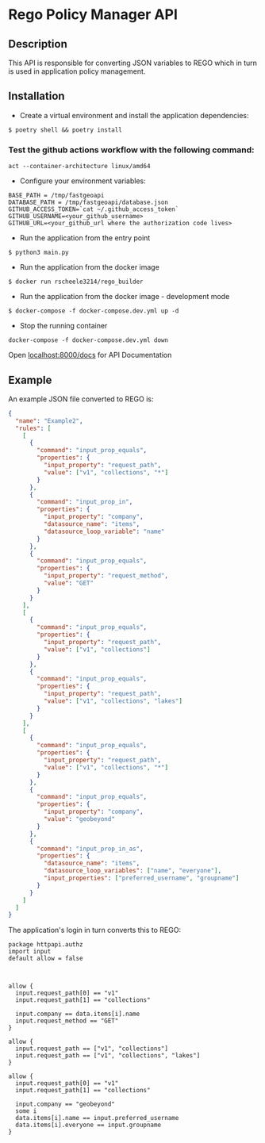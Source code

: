# Rego Policy Manager API

## Description

This API is responsible for converting JSON variables to REGO which in turn is used in application policy management.

## Installation

- Create a virtual environment and install the application dependencies:

```console
$ poetry shell && poetry install
```
### Test the github actions workflow with the following command:

```console
act --container-architecture linux/amd64
```

- Configure your environment variables:

```dotenv
BASE_PATH = /tmp/fastgeoapi
DATABASE_PATH = /tmp/fastgeoapi/database.json
GITHUB_ACCESS_TOKEN=`cat ~/.github_access_token`
GITHUB_USERNAME=<your_github_username>
GITHUB_URL=<your_github_url where the authorization code lives>
```

- Run the application from the entry point

```console
$ python3 main.py
```

- Run the application from the docker image
```console
$ docker run rscheele3214/rego_builder
```

- Run the application from the docker image - development mode
```console
$ docker-compose -f docker-compose.dev.yml up -d
```

- Stop the running container
```console
docker-compose -f docker-compose.dev.yml down
```

Open [localhost:8000/docs](localhost:8000/docs) for API Documentation

## Example

An example JSON file converted to REGO is:

```json
{
  "name": "Example2",
  "rules": [
    [
      {
        "command": "input_prop_equals",
        "properties": {
          "input_property": "request_path",
          "value": ["v1", "collections", "*"]
        }
      },
      {
        "command": "input_prop_in",
        "properties": {
          "input_property": "company",
          "datasource_name": "items",
          "datasource_loop_variable": "name"
        }
      },
      {
        "command": "input_prop_equals",
        "properties": {
          "input_property": "request_method",
          "value": "GET"
        }
      }
    ],
    [
      {
        "command": "input_prop_equals",
        "properties": {
          "input_property": "request_path",
          "value": ["v1", "collections"]
        }
      },
      {
        "command": "input_prop_equals",
        "properties": {
          "input_property": "request_path",
          "value": ["v1", "collections", "lakes"]
        }
      }
    ],
    [
      {
        "command": "input_prop_equals",
        "properties": {
          "input_property": "request_path",
          "value": ["v1", "collections", "*"]
        }
      },
      {
        "command": "input_prop_equals",
        "properties": {
          "input_property": "company",
          "value": "geobeyond"
        }
      },
      {
        "command": "input_prop_in_as",
        "properties": {
          "datasource_name": "items",
          "datasource_loop_variables": ["name", "everyone"],
          "input_properties": ["preferred_username", "groupname"]
        }
      }
    ]
  ]
}
```

The application's login in turn converts this to REGO:

```rego
package httpapi.authz
import input
default allow = false



allow {
  input.request_path[0] == "v1"
  input.request_path[1] == "collections"

  input.company == data.items[i].name
  input.request_method == "GET"
}

allow {
  input.request_path == ["v1", "collections"]
  input.request_path == ["v1", "collections", "lakes"]
}

allow {
  input.request_path[0] == "v1"
  input.request_path[1] == "collections"

  input.company == "geobeyond"
  some i
  data.items[i].name == input.preferred_username
  data.items[i].everyone == input.groupname
}
```
